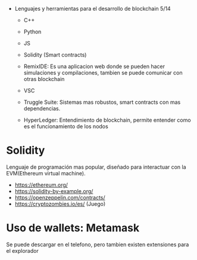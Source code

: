 

- Lenguajes y herramientas para el desarrollo de blockchain
5/14

    - C++
    - Python
    - JS
    - Solidity (Smart contracts)

    - RemixIDE: Es una aplicacion web donde se pueden hacer simulaciones y compilaciones, tambien se puede comunicar con otras blockchain
    - VSC
    - Truggle Suite: Sistemas mas robustos, smart contracts con mas dependencias.
    - HyperLedger: Entendimiento de blockchain, permite entender como es el funcionamiento de los nodos

# Solidity
Lenguaje de programación mas popular, diseñado para interactuar con la EVM(Ethereum virtual machine). 
* https://ethereum.org/
* https://solidity-by-example.org/
* https://openzeppelin.com/contracts/
* https://cryptozombies.io/es/ (Juego)

# Uso de wallets: Metamask
Se puede descargar en el telefono, pero tambien existen extensiones para el explorador

